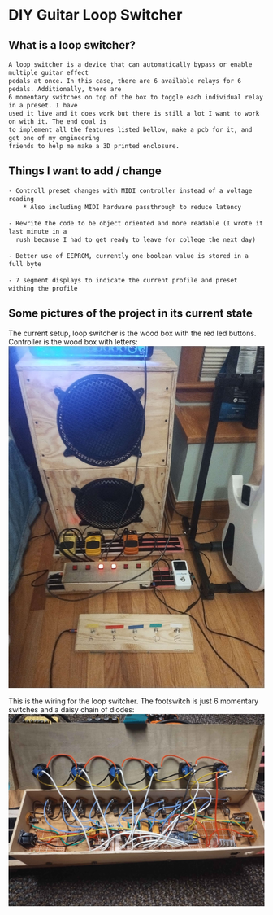 # DIY Guitar Loop Switcher

## What is a loop switcher?
    A loop switcher is a device that can automatically bypass or enable multiple guitar effect 
	pedals at once. In this case, there are 6 available relays for 6 pedals. Additionally, there are 
	6 momentary switches on top of the box to toggle each individual relay in a preset. I have 
	used it live and it does work but there is still a lot I want to work on with it. The end goal is 
	to implement all the features listed bellow, make a pcb for it, and get one of my engineering
	friends to help me make a 3D printed enclosure.

## Things I want to add / change	
	- Controll preset changes with MIDI controller instead of a voltage reading
		* Also including MIDI hardware passthrough to reduce latency
	
    - Rewrite the code to be object oriented and more readable (I wrote it last minute in a
	  rush because I had to get ready to leave for college the next day)
	
    - Better use of EEPROM, currently one boolean value is stored in a full byte
	
    - 7 segment displays to indicate the current profile and preset withing the profile

## Some pictures of the project in its current state
The current setup, loop switcher is the wood box with the red led buttons. Controller is the wood box with letters:
![A guitar pedalboard with the DIY loop switcher](https://github.com/Ethan-Winer/guitar-loop-switcher/blob/main/full-setup.jpg?raw=true)

This is the wiring for the loop switcher. The footswitch is just 6 momentary switches and a daisy chain of diodes:
![The internal wiring for the DIY loop switcher](https://github.com/Ethan-Winer/guitar-loop-switcher/blob/main/loop-switcher-wiring.jpg?raw=true)